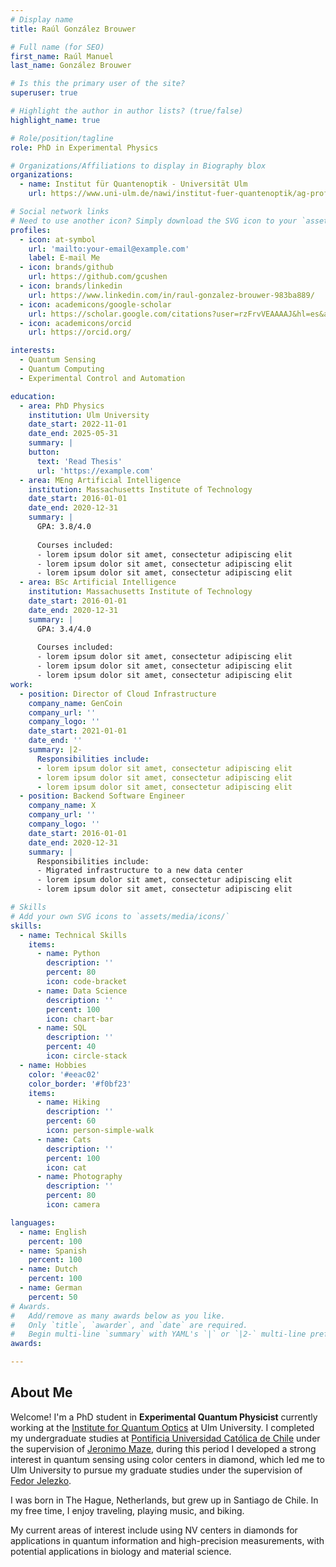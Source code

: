 ```yaml
---
# Display name
title: Raúl González Brouwer

# Full name (for SEO)
first_name: Raúl Manuel
last_name: González Brouwer

# Is this the primary user of the site?
superuser: true

# Highlight the author in author lists? (true/false)
highlight_name: true

# Role/position/tagline
role: PhD in Experimental Physics

# Organizations/Affiliations to display in Biography blox
organizations:
  - name: Institut für Quantenoptik - Universität Ulm
    url: https://www.uni-ulm.de/nawi/institut-fuer-quantenoptik/ag-prof-jelezko/

# Social network links
# Need to use another icon? Simply download the SVG icon to your `assets/media/icons/` folder.
profiles:
  - icon: at-symbol
    url: 'mailto:your-email@example.com'
    label: E-mail Me
  - icon: brands/github
    url: https://github.com/gcushen
  - icon: brands/linkedin
    url: https://www.linkedin.com/in/raul-gonzalez-brouwer-983ba889/
  - icon: academicons/google-scholar
    url: https://scholar.google.com/citations?user=rzFrvVEAAAAJ&hl=es&authuser=2
  - icon: academicons/orcid
    url: https://orcid.org/

interests:
  - Quantum Sensing
  - Quantum Computing
  - Experimental Control and Automation

education:
  - area: PhD Physics
    institution: Ulm University
    date_start: 2022-11-01
    date_end: 2025-05-31
    summary: |
    button:
      text: 'Read Thesis'
      url: 'https://example.com'
  - area: MEng Artificial Intelligence
    institution: Massachusetts Institute of Technology
    date_start: 2016-01-01
    date_end: 2020-12-31
    summary: |
      GPA: 3.8/4.0
    
      Courses included:
      - lorem ipsum dolor sit amet, consectetur adipiscing elit
      - lorem ipsum dolor sit amet, consectetur adipiscing elit
      - lorem ipsum dolor sit amet, consectetur adipiscing elit
  - area: BSc Artificial Intelligence
    institution: Massachusetts Institute of Technology
    date_start: 2016-01-01
    date_end: 2020-12-31
    summary: |
      GPA: 3.4/4.0
      
      Courses included:
      - lorem ipsum dolor sit amet, consectetur adipiscing elit
      - lorem ipsum dolor sit amet, consectetur adipiscing elit
      - lorem ipsum dolor sit amet, consectetur adipiscing elit
work:
  - position: Director of Cloud Infrastructure
    company_name: GenCoin
    company_url: ''
    company_logo: ''
    date_start: 2021-01-01
    date_end: ''
    summary: |2-
      Responsibilities include:
      - lorem ipsum dolor sit amet, consectetur adipiscing elit
      - lorem ipsum dolor sit amet, consectetur adipiscing elit
      - lorem ipsum dolor sit amet, consectetur adipiscing elit
  - position: Backend Software Engineer
    company_name: X
    company_url: ''
    company_logo: ''
    date_start: 2016-01-01
    date_end: 2020-12-31
    summary: |
      Responsibilities include:
      - Migrated infrastructure to a new data center
      - lorem ipsum dolor sit amet, consectetur adipiscing elit
      - lorem ipsum dolor sit amet, consectetur adipiscing elit

# Skills
# Add your own SVG icons to `assets/media/icons/`
skills:
  - name: Technical Skills
    items:
      - name: Python
        description: ''
        percent: 80
        icon: code-bracket
      - name: Data Science
        description: ''
        percent: 100
        icon: chart-bar
      - name: SQL
        description: ''
        percent: 40
        icon: circle-stack
  - name: Hobbies
    color: '#eeac02'
    color_border: '#f0bf23'
    items:
      - name: Hiking
        description: ''
        percent: 60
        icon: person-simple-walk
      - name: Cats
        description: ''
        percent: 100
        icon: cat
      - name: Photography
        description: ''
        percent: 80
        icon: camera

languages:
  - name: English
    percent: 100
  - name: Spanish
    percent: 100
  - name: Dutch
    percent: 100
  - name: German
    percent: 50
# Awards.
#   Add/remove as many awards below as you like.
#   Only `title`, `awarder`, and `date` are required.
#   Begin multi-line `summary` with YAML's `|` or `|2-` multi-line prefix and indent 2 spaces below.
awards:

---
```


## About Me

Welcome! I'm a PhD student in **Experimental Quantum Physicist** currently working at the [Institute for Quantum Optics](https://www.uni-ulm.de/nawi/institut-fuer-quantenoptik/) at Ulm University. I completed my undergraduate studies at [Pontificia Universidad Católica de Chile]([https://www.uc.cl/en]) under the supervision of [Jeronimo Maze](https://scholar.google.com/citations?user=ti5gVjIAAAAJ&hl=en), during this period I developed a strong interest in quantum sensing using color centers in diamond, which led me to Ulm University to pursue my graduate studies under the supervision of [Fedor Jelezko](https://scholar.google.com/citations?user=Kx8alO4AAAAJ&hl=en).

I was born in The Hague, Netherlands, but grew up in Santiago de Chile. 
In my free time, I enjoy traveling, playing music, and biking.

My current areas of interest include using NV centers in diamonds for applications in quantum information and high-precision measurements, with potential applications in biology and material science.
